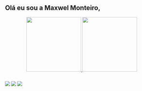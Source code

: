 ## Olá eu sou a Maxwel Monteiro, 
<div align="center">
  <a href="https://https://github.com/MaxwelMonteiro">
  <img height="180em" src="https://github-readme-stats.vercel.app/api?username=MaxwelMonteiro&show_icons=true&theme=dracula&include_all_commits=true&count_private=true"/>
  <img height="180em" src="https://github-readme-stats.vercel.app/api/top-langs/?username=MaxwelMonteiro&layout=compact&langs_count=7&theme=dracula"/>
</div>

  
  ##
 
<div> 
  
  <a href="https://www.instagram.com/maxwel.monteiro.bjj/" target="_blank"><img src="https://img.shields.io/badge/-Instagram-%23E4405F?style=for-the-badge&logo=instagram&logoColor=white" target="_blank"></a>
  <a href = "mailto:contatorafaballerini@gmail.com"><img src="https://img.shields.io/badge/-Gmail-%23333?style=for-the-badge&logo=gmail&logoColor=white" target="_blank"></a>
  <a href="https://www.linkedin.com/in/maxwel-monteiro-6338171b7/" target="_blank"><img src="https://img.shields.io/badge/-LinkedIn-%230077B5?style=for-the-badge&logo=linkedin&logoColor=white" target="_blank"></a> 
 
 
</div>
